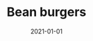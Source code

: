 ---
title: Bean burgers
categories: dinner
date: 2021-01-01
featured_image: /images/recipes/beanburgers.jpeg
recipe:
  servings: makes 4
  ingredients_markdown: |-
    * 1 400g can kidney beans
    * ½ tablespoon olive oil
    * 1 large garlic clove, crushed
    * ½ red onion, chopped
    * ½ tsp oregano
    * ½ tsp cumin
    * 1 tsp smoked paprika
    * ½ tsp turmeric
    * ½ tsp chilli powder
    * 1 tablespoon tomato paste
    * 2 tsp harissa paste
    * 1 tsp soy sauce
    * 50g rolled oats
    * 1-2 tbsp plain flour

  directions_markdown: |-
    1. Preheat the oven to 180°C. Rinse and drain the kidney beans. Place in a medium bowl and mash well with a fork. 
    
    2. In a medium pan, heat some vegetable oil and sauté the onions for 3 minutes. Add the garlic and cook for another minute. 
    
    3. Add the sautéd onion and garlic to the mashed beans, together with the spices, oil, tomato paste, harissa paste, soy sauce, oats and flour. Combine well and shape into 4 patties. Bake for 30 minutes, until the outside is crispy.
---